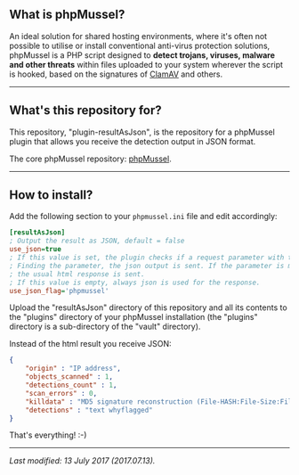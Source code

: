 ## **What is phpMussel?**

An ideal solution for shared hosting environments, where it's often not possible to utilise or install conventional anti-virus protection solutions, phpMussel is a PHP script designed to **detect trojans, viruses, malware and other threats** within files uploaded to your system wherever the script is hooked, based on the signatures of [ClamAV](http://www.clamav.net/) and others.

---

## **What's this repository for?**

This repository, "plugin-resultAsJson", is the repository for a phpMussel plugin that allows you receive the detection output in JSON format.

The core phpMussel repository: [phpMussel](https://github.com/phpMussel/phpMussel).

---

## **How to install?**

Add the following section to your `phpmussel.ini` file and edit accordingly:

```ini
[resultAsJson]
; Output the result as JSON, default = false
use_json=true
; If this value is set, the plugin checks if a request parameter with this name exists. 
; Finding the parameter, the json output is sent. If the parameter is missing
; the usual html response is sent.
; If this value is empty, always json is used for the response.
use_json_flag='phpmussel'
```

Upload the "resultAsJson" directory of this repository and all its contents to the "plugins" directory of your phpMussel installation (the "plugins" directory is a sub-directory of the "vault" directory).

Instead of the html result you receive JSON:

```json
{ 
	"origin" : "IP address",
	"objects_scanned" : 1,
	"detections_count" : 1,
	"scan_errors" : 0,
	"killdata" : "MD5 signature reconstruction (File-HASH:File-Size:File-Name)",
	"detections" : "text whyflagged" 
}
```

That's everything! :-)

---

*Last modified: 13 July 2017 (2017.07.13).*
